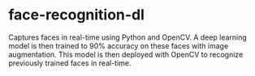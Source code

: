 # face-recognition-dl

Captures faces in real-time using Python and OpenCV. A deep learning model is then trained to 90% accuracy on these faces with image augmentation. This model is then deployed with OpenCV to recognize previously trained faces in real-time.
